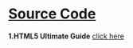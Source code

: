 # [Source Code](https://github.com/Muhammed-Javith/Udemy-MJ/blob/main/Source%20Code%20Url.md)

**1.HTML5 Ultimate Guide**  [click here](https://github.com/Muhammed-Javith/Udemy-MJ/tree/main/HTML5%20Ultimate%20Guide)
